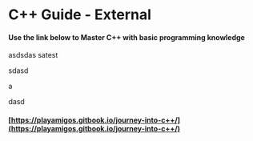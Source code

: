 # C++ Guide - External

#### Use the link below to Master C++ with basic programming knowledge

asdsdas satest

sdasd

a

dasd

#### [https://playamigos.gitbook.io/journey-into-c++/](https://playamigos.gitbook.io/journey-into-c++/)

